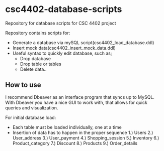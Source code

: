 # csc4402-database-scripts
Repository for database scripts for CSC 4402 project

Repository contains scripts for:
  - Generate a database via mySQL script(csc4402_load_database.ddl)
  - Insert mock data(csc4402_insert_mock_data.ddl)
  - Useful syntax to quickly edit database, such as;
    - Drop database
    - Drop table or tables
    - Delete data..
## How to use

I recommend Dbeaver as an interface program that syncs up to MySQL. With Dbeaver you have a nice GUI to work with, that allows for quick queries and visualization.

For initial database load:
  - Each table must be loaded individually, one at a time 
  - Insertion of data has to happen in the proper sequence
   1.) Users 
   2.) User_address 
   3.) User_payment 
   4.) Shopping_session 
   5.) Inventory 
   6.) Product_category 
   7.) Discount 
   8.) Products 
   9.) Order_details 
  
